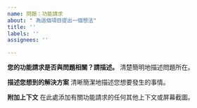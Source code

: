 ```yaml
---
name: 問題：功能請求
about: " 為這個項目提出一個想法"
title: ''
labels: ''
assignees: ''

---
```


**您的功能請求是否與問題相關？請描述。**
清楚簡明地描述問題所在。

**描述您想到的解決方案**
清晰簡潔地描述您想要發生的事情。

**附加上下文**
在此處添加有關功能請求的任何其他上下文或屏幕截圖。
